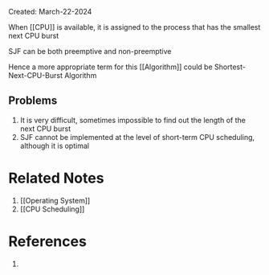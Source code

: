 Created: March-22-2024

When [[CPU]] is available, it is assigned to the process that has the smallest next CPU burst

SJF can be both preemptive and non-preemptive

Hence a more appropriate term for this [[Algorithm]] could be Shortest-Next-CPU-Burst Algorithm
## Problems

1. It is very difficult, sometimes impossible to find out the length of the next CPU burst
2. SJF cannot be implemented at the level of short-term CPU scheduling, although it is optimal
# Related Notes

1. [[Operating System]]
2. [[CPU Scheduling]]
# References

1. 